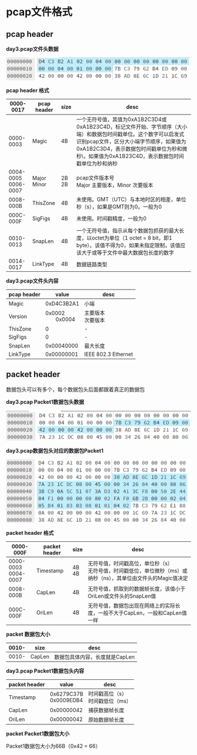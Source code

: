 # pcap文件格式

## pcap header

**day3.pcap文件头数据**

![img_pcap_header](./img/pcap_header.png)

**pcap header 格式**

| 0000-0017 | pcap header | size | desc |
|-----------|-------------|------|-----|
| 0000-0003 | Magic       | 4B | 一个无符号值，其值为0xA1B2C3D4或0xA1B23C4D，标记文件开始、字节顺序（大小端）和数据包时间戳单位。这个数字可以启发式识别pcap文件，区分大小端字节顺序，如果值为0xA1B2C3D4，表示数据包时间戳单位为秒和微秒\，如果值为0xA1B23C4D，表示数据包时间戳单位为秒和纳秒 |
| 0004-0005<br>0006-0007 | Major<br>Minor | 2B<br>2B | pcap文件版本号<br>Major 主要版本，Minor 次要版本 |
| 0008-000B | ThisZone      | 4B | 未使用。GMT（UTC）与本地时区的相差，单位秒（s），如果是GMT则为0。一般为0 |
| 000C-000F | SigFigs       | 4B | 未使用。时间戳精度，一般为0 |
| 0010-0013 | SnapLen       | 4B | 一个无符号值，指示从每个数据包抓获的最大长度，以octet为单位（1 octet = 8 bit，即1 byte）。该值不得为0，如果未指定限制，该值应该大于或等于文件中最大数据包长度的数字 |
| 0014-0017 | LinkType      | 4B | 数据链路类型 |

**day3.pcap文件头内容**

| pcap header | value |desc|
|-------------|-------|----|
| Magic | 0xD4C3B2A1 | 小端 |
| Version | 0x0002<br>&ensp;&ensp;&ensp;&ensp;0x0004 | 主要版本<br>次要版本 |
| ThisZone | 0 | - |
| SigFigs  | 0 | - |
| SnapLen | 0x00040000 | 最大长度 |
| LinkType | 0x00000001 | IEEE 802.3 Ethernet |

## packet header

数据包头可以有多个，每个数据包头后面都跟着真正的数据包

**day3.pcap Packet1数据包头数据**

![img_packet_header](./img/packet_header.png)

**day3.pcap数据包头对应的数据包Packet1**

![img_packet_data](./img/packet_data.png)

**packet header 格式**

| 0000-000F | packet header | size | desc |
|-----------|---------------|------|------|
| 0000-0003<br>0004-0007 | Timestamp | 4B<br>4B | 无符号值，时间戳高位，单位秒（s）<br>无符号值，时间戳低位，单位微秒（ms）或纳秒（ns），其单位由文件头的Magic值决定 |
| 0008-000B | CapLen | 4B | 无符号值，抓取到的数据帧长度，该值小于OriLen或文件头的SnapLen值 |
| 000C-000F | OriLen | 4B | 无符号值，数据包出现在网络上的实际长度，一般不大于CapLen，一般和CapLen值一样 |

**packet 数据包大小**

| 0010- | size | desc |
|--------|------|------|
| 0010- |CapLen|数据包具体内容，长度就是CapLen|

**day3.pcap Packet1数据包头内容**

| packet header | value |desc|
|-------------|-------|----|
| Timestamp | 0x6279C37B<br>0x0009EDB4 | 时间戳高位（s）<br>时间戳低位（ms） |
| CapLen | 0x00000042 | 捕获数据帧长度 |
| OriLen | 0x00000042 | 原始数据帧长度 |

**packet Packet1数据包大小**

Packet1数据包大小为66B（0x42 = 66）
